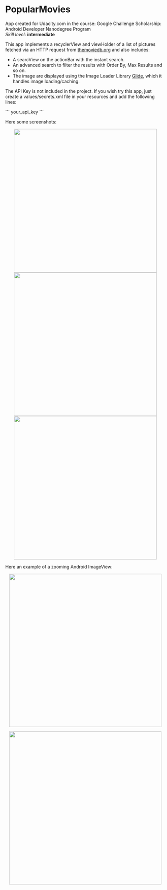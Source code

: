 # PopularMovies

<p>App created for Udacity.com in the course: Google Challenge Scholarship: Android Developer Nanodegree Program
<br>
<i>Skill level</i>: <b>intermediate</b></p>
<p>This app implements a recyclerView and viewHolder of a list of pictures fetched via an HTTP request from <a href="https://www.themoviedb.org/" rel="nofollow">themoviedb.org</a> 
and also includes: </p>
<ul>
<li>A searcView on the actionBar with the instant search.</li>
<li>An advanced search to filter the results with Order By, Max Results and so 
on.</li>
<li>The image are displayed using the Image Loader Library <a href="https://github.com/bumptech/glide">Glide</a>, which it handles image loading/caching.</li>

</ul>
<p>The API Key is not included in the project. If you wish try this app, just create a values/secrets.xml file in your resources and add the following lines:</p>
```
<resources>
    <string name="api_key">your_api_key</string>
</resources>
```
<p>Here some screenshots:</p>
<p align="center">
  <img src="2018-01-16_02.28.01.151.png" height="450" style="max-width:100%;">
  <img src="2018-01-16_02.13.51.315.png" height="450" style="max-width:100%;">
  <img src="2018-01-16_15.02.00.933.png" height="450" style="max-width:100%;">
</p>
<p>Here an example of a zooming Android ImageView:</p>
<p align="center">
  <img src="2017-12-22_004819.jpg" height="480" style="max-width:100%;">
</p>
<p align="center">
  <img src="2017-12-22_004843.jpg" height="480" style="max-width:100%;">
</p>

